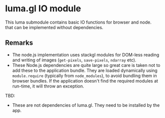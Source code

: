 # luma.gl IO module

This luma submodule contains basic IO functions for browser and node. that can be implemented without dependencies.

## Remarks

* The node.js implementation uses stackgl modules for DOM-less reading and writing of images (`get-pixels`, `save-pixels`, `ndarray` etc).
* These Node.js dependencies are quite large so great care is taken not to add these to the application bundle. They are loaded dynamically using `module.require` (typically from `node_modules`), to avoid bundling them in browser bundles. If the application doesn't find the required modules at run-time, it will throw an exception.

TBD:
* These are not dependencies of luma.gl. They need to be installed by the app.
